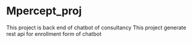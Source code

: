 # Mpercept_proj
This project is back end of chatbot of consultancy
This project generate rest api for enrollment form of chatbot
